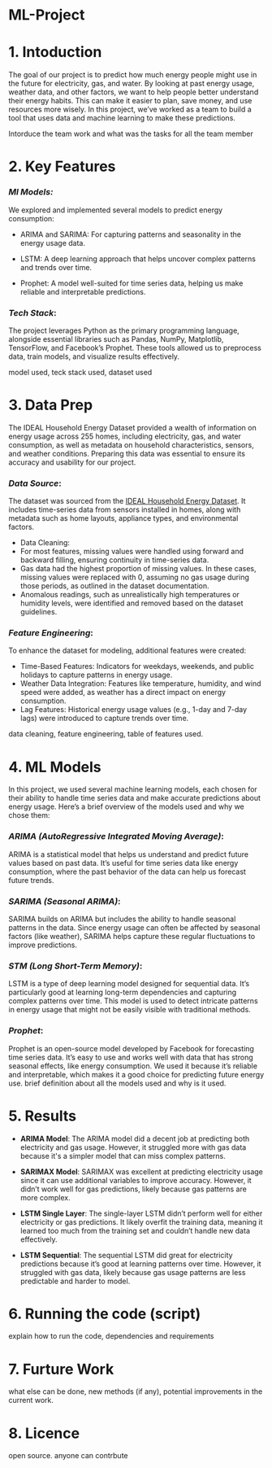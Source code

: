 # ML-Project

# 1. Intoduction
The goal of our project is to predict how much energy people might use in the future for electricity, gas, and water. By looking at past energy usage, weather data, and other factors, we want to help people better understand their energy habits. This can make it easier to plan, save money, and use resources more wisely. In this project, we’ve worked as a team to build a tool that uses data and machine learning to make these predictions. 

Intorduce the team work and what was the tasks for all the team member

# 2. Key Features

### ***Ml Models:***

We explored and implemented several models to predict energy consumption:

- ARIMA and SARIMA: For capturing patterns and seasonality in the energy usage data.
 
- LSTM: A deep learning approach that helps uncover complex patterns and trends over time.
 
- Prophet: A model well-suited for time series data, helping us make reliable and interpretable predictions.
 

### ***Tech Stack***:

The project leverages Python as the primary programming language, alongside essential libraries such as Pandas, NumPy, Matplotlib, TensorFlow, and Facebook’s Prophet. These tools allowed us to preprocess data, train models, and visualize results effectively.

model used, teck stack used, dataset used

# 3. Data Prep

The IDEAL Household Energy Dataset provided a wealth of information on energy usage across 255 homes, including electricity, gas, and water consumption, as well as metadata on household characteristics, sensors, and weather conditions. Preparing this data was essential to ensure its accuracy and usability for our project.

### ***Data Source***:

The dataset was sourced from the [IDEAL Household Energy Dataset](https://datashare.ed.ac.uk/handle/10283/3647). It includes time-series data from sensors installed in homes, along with metadata such as home layouts, appliance types, and environmental factors.
- Data Cleaning:
- For most features, missing values were handled using forward and backward filling, ensuring continuity in time-series data.
- Gas data had the highest proportion of missing values. In these cases, missing values were replaced with 0, assuming no gas usage during those periods, as outlined in the dataset documentation.
- Anomalous readings, such as unrealistically high temperatures or humidity levels, were identified and removed based on the dataset guidelines.

### ***Feature Engineering***:

To enhance the dataset for modeling, additional features were created:

- Time-Based Features: Indicators for weekdays, weekends, and public holidays to capture patterns in energy usage.
- Weather Data Integration: Features like temperature, humidity, and wind speed were added, as weather has a direct impact on energy consumption.
- Lag Features: Historical energy usage values (e.g., 1-day and 7-day lags) were introduced to capture trends over time.

data cleaning, feature engineering, table of features used. 

# 4. ML Models

In this project, we used several machine learning models, each chosen for their ability to handle time series data and make accurate predictions about energy usage. Here’s a brief overview of the models used and why we chose them:

### ***ARIMA (AutoRegressive Integrated Moving Average)***:

ARIMA is a statistical model that helps us understand and predict future values based on past data. It’s useful for time series data like energy consumption, where the past behavior of the data can help us forecast future trends.

### ***SARIMA (Seasonal ARIMA)***:

SARIMA builds on ARIMA but includes the ability to handle seasonal patterns in the data. Since energy usage can often be affected by seasonal factors (like weather), SARIMA helps capture these regular fluctuations to improve predictions.

### ***STM (Long Short-Term Memory)***:

LSTM is a type of deep learning model designed for sequential data. It’s particularly good at learning long-term dependencies and capturing complex patterns over time. This model is used to detect intricate patterns in energy usage that might not be easily visible with traditional methods.

### ***Prophet***:
 
Prophet is an open-source model developed by Facebook for forecasting time series data. It’s easy to use and works well with data that has strong seasonal effects, like energy consumption. We used it because it’s reliable and interpretable, which makes it a good choice for predicting future energy use.
brief definition about all the models used and why is it used.

# 5. Results

- **ARIMA Model**:
The ARIMA model did a decent job at predicting both electricity and gas usage. However, it struggled more with gas data because it's a simpler model that can miss complex patterns.

- **SARIMAX Model**:
SARIMAX was excellent at predicting electricity usage since it can use additional variables to improve accuracy. However, it didn’t work well for gas predictions, likely because gas patterns are more complex.

- **LSTM Single Layer**:
The single-layer LSTM didn’t perform well for either electricity or gas predictions. It likely overfit the training data, meaning it learned too much from the training set and couldn’t handle new data effectively.

- **LSTM Sequential**:
The sequential LSTM did great for electricity predictions because it’s good at learning patterns over time. However, it struggled with gas data, likely because gas usage patterns are less predictable and harder to model.

# 6. Running the code (script)
explain how to run the code, dependencies and requirements

# 7. Furture Work
what else can be done, new methods (if any), potential improvements in the current work.

# 8. Licence
open source. anyone can contrbute
